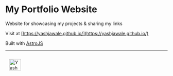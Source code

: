 # My Portfolio Website

Website for showcasing my projects & sharing my links

Visit at [https://yashjawale.github.io/](https://yashjawale.github.io/)

Built with [AstroJS](https://astro.build/)

---

<a href="https://yashjawale.github.io/" target="_blank"><img style="width: 36px; margin: 12px;" src="https://raw.githubusercontent.com/yashjawale/yashjawale.github.io/main/public/logo.svg" alt="Yash Jawale"/></a>

